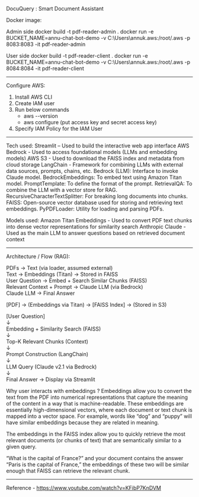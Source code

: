 DocuQuery : Smart Document Assistant

Docker image:

Admin side
docker build -t pdf-reader-admin .
docker run -e BUCKET_NAME=annu-chat-bot-demo -v C:\Users\annuk\.aws:/root/.aws -p 8083:8083 -it pdf-reader-admin

User side
docker build -t pdf-reader-client .
docker run -e BUCKET_NAME=annu-chat-bot-demo -v C:\Users\annuk\.aws:/root/.aws -p 8084:8084 -it pdf-reader-client

--------

Configure AWS:
1. Install AWS CLI
2. Create IAM user
3. Run below commands
   - aws --version
   - aws configure (put access key and secret access key)
4. Specify IAM Policy for the IAM User

----------

Tech used:
Streamlit – Used to build the interactive web app interface
AWS Bedrock - Used to access foundational models (LLMs and embedding models)
AWS S3 - Used to download the FAISS index and metadata from cloud storage
LangChain - Framework for combining LLMs with external data sources, prompts, chains, etc.
    Bedrock (LLM): Interface to invoke Claude model.
    BedrockEmbeddings: To embed text using Amazon Titan model.
    PromptTemplate: To define the format of the prompt.
    RetrievalQA: To combine the LLM with a vector store for RAG.
    RecursiveCharacterTextSplitter: For breaking long documents into chunks.
    FAISS: Open-source vector database used for storing and retrieving text embeddings.
    PyPDFLoader: Utility for loading and parsing PDFs.

Models used:
Amazon Titan Embeddings - Used to convert PDF text chunks into dense vector representations for similarity search
Anthropic Claude - Used as the main LLM to answer questions based on retrieved document context

----------

Architecture / Flow (RAG):

PDFs → Text (via loader, assumed external)                                                                                                                                                                                 
Text → Embeddings (Titan) → Stored in FAISS                                                                                                                                                                                 
User Question → Embed + Search Similar Chunks (FAISS)                                                                                                                                                                                 
Relevant Context + Prompt → Claude LLM (via Bedrock)                                                                                                                                                                                 
Claude LLM → Final Answer                                                                                                                                                                                 
                                                                                                                                                                                                                                                                                                                                                                  
[PDF] → (Embeddings via Titan) → [FAISS Index] → (Stored in S3)                                                                                                                                                                               

[User Question]                                                                                                                                                                                 
    ↓                                                                                                                                                                                 
Embedding + Similarity Search (FAISS)                                                                                                                                                                                 
    ↓                                                                                                                                                                                 
Top-K Relevant Chunks (Context)                                                                                                                                                                                 
    ↓                                                                                                                                                                                 
Prompt Construction (LangChain)                                                                                                                                                                                 
    ↓                                                                                                                                                                                 
LLM Query (Claude v2.1 via Bedrock)                                                                                                                                                                                                                                                                                                                                                                  
    ↓                                                                                                                                                                                 
Final Answer → Display via Streamlit                                                                                                                                                                                 


Why user interacts with embeddings ?
Embeddings allow you to convert the text from the PDF into numerical representations that capture the meaning of the content in a way that is machine-readable.
These embeddings are essentially high-dimensional vectors, where each document or text chunk is mapped into a vector space.
For example, words like “dog” and “puppy” will have similar embeddings because they are related in meaning.

The embeddings in the FAISS index allow you to quickly retrieve the most relevant documents (or chunks of text) that are semantically similar to a given query.

“What is the capital of France?” and your document contains the answer “Paris is the capital of France,”
the embeddings of these two will be similar enough that FAISS can retrieve the relevant chunk.

----------

Reference - https://www.youtube.com/watch?v=KFibP7KnDVM
